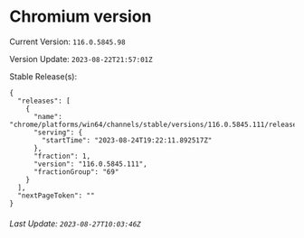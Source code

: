 # Chromium version

Current Version: `116.0.5845.98`

Version Update: `2023-08-22T21:57:01Z`

Stable Release(s):
```
{
  "releases": [
    {
      "name": "chrome/platforms/win64/channels/stable/versions/116.0.5845.111/releases/1692904931",
      "serving": {
        "startTime": "2023-08-24T19:22:11.892517Z"
      },
      "fraction": 1,
      "version": "116.0.5845.111",
      "fractionGroup": "69"
    }
  ],
  "nextPageToken": ""
}
```

###### Last Update: `2023-08-27T10:03:46Z`
        